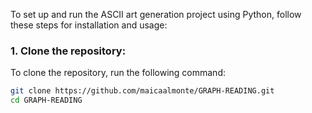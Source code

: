 To set up and run the ASCII art generation project using Python, follow these steps for installation and usage:

 ### 1. Clone the repository:
To clone the repository, run the following command:

```bash
git clone https://github.com/maicaalmonte/GRAPH-READING.git
cd GRAPH-READING
